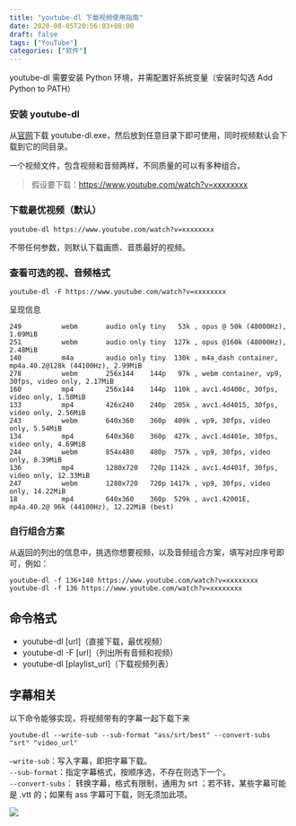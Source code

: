 ```yaml
---
title: "youtube-dl 下载视频使用指南"
date: 2020-08-05T20:56:03+08:00
draft: false
tags: ["YouTube"]
categories: ["软件"]
---
```


youtube-dl 需要安装 Python 环境，并需配置好系统变量（安装时勾选 Add Python to PATH）

### 安装 youtube-dl

从[官网](https://yt-dl.org)下载 youtube-dl.exe，然后放到任意目录下即可使用，同时视频默认会下载到它的同目录。

一个视频文件，包含视频和音频两样，不同质量的可以有多种组合。
> 假设要下载：https://www.youtube.com/watch?v=xxxxxxxx

### 下载最优视频（默认）

```
youtube-dl https://www.youtube.com/watch?v=xxxxxxxx
```

不带任何参数，则默认下载画质、音质最好的视频。

### 查看可选的视、音频格式

```
youtube-dl -F https://www.youtube.com/watch?v=xxxxxxxx

```

呈现信息

```
249          webm       audio only tiny   53k , opus @ 50k (48000Hz), 1.09MiB
251          webm       audio only tiny  127k , opus @160k (48000Hz), 2.48MiB
140          m4a        audio only tiny  130k , m4a_dash container, mp4a.40.2@128k (44100Hz), 2.99MiB
278          webm       256x144    144p   97k , webm container, vp9, 30fps, video only, 2.17MiB
160          mp4        256x144    144p  110k , avc1.4d400c, 30fps, video only, 1.58MiB
133          mp4        426x240    240p  205k , avc1.4d4015, 30fps, video only, 2.56MiB
243          webm       640x360    360p  409k , vp9, 30fps, video only, 5.54MiB
134          mp4        640x360    360p  427k , avc1.4d401e, 30fps, video only, 4.69MiB
244          webm       854x480    480p  757k , vp9, 30fps, video only, 8.39MiB
136          mp4        1280x720   720p 1142k , avc1.4d401f, 30fps, video only, 12.33MiB
247          webm       1280x720   720p 1417k , vp9, 30fps, video only, 14.22MiB
18           mp4        640x360    360p  529k , avc1.42001E, mp4a.40.2@ 96k (44100Hz), 12.22MiB (best)
```

### 自行组合方案

从返回的列出的信息中，挑选你想要视频，以及音频组合方案，填写对应序号即可，例如：

```
youtube-dl -f 136+140 https://www.youtube.com/watch?v=xxxxxxxx
youtube-dl -f 136 https://www.youtube.com/watch?v=xxxxxxxx

```

## 命令格式

* youtube-dl \[url\]（直接下载，最优视频）
* youtube-dl -F \[url\]（列出所有音频和视频）
* youtube-dl \[playlist_url\]（下载视频列表）

## 字幕相关

以下命令能够实现，将视频带有的字幕一起下载下来

```
youtube-dl --write-sub --sub-format "ass/srt/best" --convert-subs "srt" "video_url"

```

`—write-sub`：写入字幕，即把字幕下载。  
`--sub-format`：指定字幕格式，按顺序选，不存在则选下一个。  
`--convert-subs`： 转换字幕，格式有限制，通用为 srt ；若不转，某些字幕可能是 .vtt 的；如果有 ass 字幕可下载，则无须加此项。

![](https://gitee.com/nanjishen/Npic/raw/master/img/gzh-end.png)

